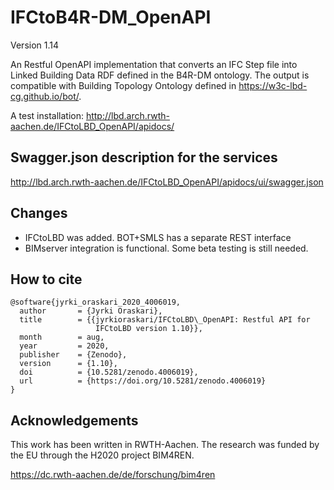 # IFCtoB4R-DM_OpenAPI
Version 1.14

An Restful OpenAPI implementation that converts an IFC Step file into Linked Building Data RDF defined in the B4R-DM ontology.
The output is compatible with Building Topology Ontology defined in https://w3c-lbd-cg.github.io/bot/. 

A test installation:
http://lbd.arch.rwth-aachen.de/IFCtoLBD_OpenAPI/apidocs/

## Swagger.json description for the services

http://lbd.arch.rwth-aachen.de/IFCtoLBD_OpenAPI/apidocs/ui/swagger.json

## Changes
- IFCtoLBD was added. BOT+SMLS has a separate REST interface 
- BIMserver integration is functional. Some beta testing is still needed.

## How to cite
```
@software{jyrki_oraskari_2020_4006019,
  author       = {Jyrki Oraskari},
  title        = {{jyrkioraskari/IFCtoLBD\_OpenAPI: Restful API for 
                   IFCtoLBD version 1.10}},
  month        = aug,
  year         = 2020,
  publisher    = {Zenodo},
  version      = {1.10},
  doi          = {10.5281/zenodo.4006019},
  url          = {https://doi.org/10.5281/zenodo.4006019}
}
```

## Acknowledgements
This work has been written in RWTH-Aachen. The research was funded by the EU through 
the H2020 project BIM4REN.

https://dc.rwth-aachen.de/de/forschung/bim4ren


